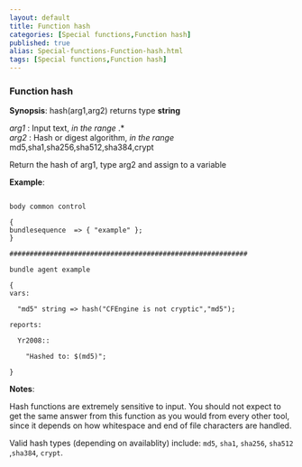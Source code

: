 ```yaml
---
layout: default
title: Function hash
categories: [Special functions,Function hash]
published: true
alias: Special-functions-Function-hash.html
tags: [Special functions,Function hash]
---
```


### Function hash

**Synopsis**: hash(arg1,arg2) returns type **string**

  
 *arg1* : Input text, *in the range* .\*   
 *arg2* : Hash or digest algorithm, *in the range*
md5,sha1,sha256,sha512,sha384,crypt   

Return the hash of arg1, type arg2 and assign to a variable

**Example**:  
   

```cf3

body common control

{
bundlesequence  => { "example" };
}

###########################################################

bundle agent example

{     
vars:

  "md5" string => hash("CFEngine is not cryptic","md5");

reports:

  Yr2008::

    "Hashed to: $(md5)";

}
```

**Notes**:  
   

Hash functions are extremely sensitive to input. You should not expect
to get the same answer from this function as you would from every other
tool, since it depends on how whitespace and end of file characters are
handled.

Valid hash types (depending on availablity) include: `md5`, `sha1`,
`sha256`, `sha512` ,`sha384`, `crypt`.
